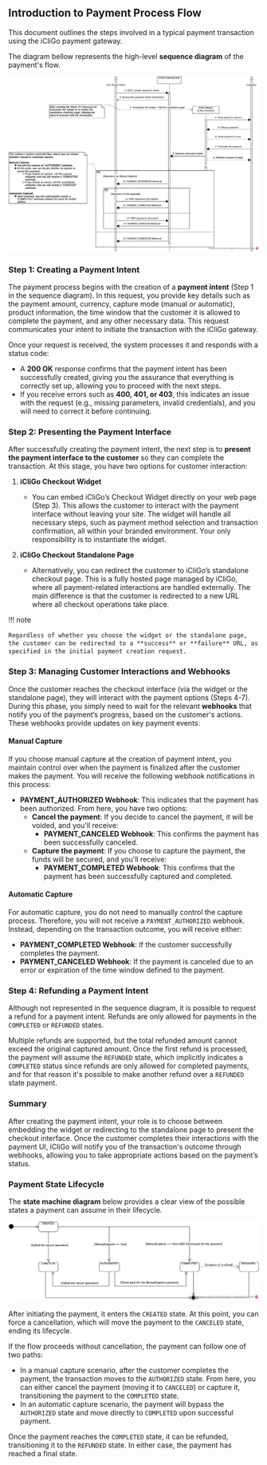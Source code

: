 ## Introduction to Payment Process Flow

This document outlines the steps involved in a typical payment transaction using the iCliGo payment gateway.

The diagram bellow represents the high-level **sequence diagram** of the payment's flow.

![](assets/seq-diagram.jpg)

### Step 1: Creating a Payment Intent

The payment process begins with the creation of a **payment intent** (Step 1 in the sequence diagram). In this request, you provide key details such as the payment amount, currency, capture mode (manual or automatic), product information, the time window that the customer it is allowed to complete the payment, and any other necessary data. This request communicates your intent to initiate the transaction with the iCliGo gateway.

Once your request is received, the system processes it and responds with a status code:
    
- A **200 OK** response confirms that the payment intent has been successfully created, giving you the assurance that everything is correctly set up, allowing you to proceed with the next steps.
- If you receive errors such as **400, 401, or 403**, this indicates an issue with the request (e.g., missing parameters, invalid credentials), and you will need to correct it before continuing.

### Step 2: Presenting the Payment Interface

After successfully creating the payment intent, the next step is to **present the payment interface to the customer** so they can complete the transaction. At this stage, you have two options for customer interaction:

1. **iCliGo Checkout Widget**
    - You can embed iCliGo’s Checkout Widget directly on your web page (Step 3). This allows the customer to interact with the payment interface without leaving your site. The widget will handle all necessary steps, such as payment method selection and transaction confirmation, all within your branded environment. Your only responsibility is to instantiate the widget.

2. **iCliGo Checkout Standalone Page**
    - Alternatively, you can redirect the customer to iCliGo’s standalone checkout page. This is a fully hosted page managed by iCliGo, where all payment-related interactions are handled externally. The main difference is that the customer is redirected to a new URL where all checkout operations take place.

!!! note

    Regardless of whether you choose the widget or the standalone page, the customer can be redirected to a **success** or **failure** URL, as specified in the initial payment creation request.

### Step 3: Managing Customer Interactions and Webhooks

Once the customer reaches the checkout interface (via the widget or the standalone page), they will interact with the payment options (Steps 4-7). During this phase, you simply need to wait for the relevant **webhooks** that notify you of the payment’s progress, based on the customer's actions. These webhooks provide updates on key payment events:

#### Manual Capture
If you choose manual capture at the creation of payment intent, you maintain control over when the payment is finalized after the customer makes the payment. You will receive the following webhook notifications in this process:

- **PAYMENT_AUTHORIZED Webhook**: This indicates that the payment has been authorized. From here, you have two options:
    - **Cancel the payment**: If you decide to cancel the payment, it will be voided, and you'll receive:
        - **PAYMENT_CANCELED Webhook**: This confirms the payment has been successfully canceled.
    - **Capture the payment**: If you choose to capture the payment, the funds will be secured, and you'll receive:
        - **PAYMENT_COMPLETED Webhook**: This confirms that the payment has been successfully captured and completed.

#### Automatic Capture

For automatic capture, you do not need to manually control the capture process. Therefore, you will not receive a `PAYMENT_AUTHORIZED` webhook. Instead, depending on the transaction outcome, you will receive either:
    
- **PAYMENT_COMPLETED Webhook**: If the customer successfully completes the payment.
- **PAYMENT_CANCELED Webhook**: If the payment is canceled due to an error or expiration of the time window defined to the payment.

### Step 4: Refunding a Payment Intent

Although not represented in the sequence diagram, it is possible to request a refund for a payment intent. Refunds are only allowed for payments in the `COMPLETED` or `REFUNDED` states.

Multiple refunds are supported, but the total refunded amount cannot exceed the original captured amount. Once the first refund is processed, the payment will assume the `REFUNDED` state, which implicitly indicates a `COMPLETED` status since refunds are only allowed for completed payments, and for that reason it's possible to make another refund over a `REFUNDED` state payment.

### Summary

After creating the payment intent, your role is to choose between embedding the widget or redirecting to the standalone page to present the checkout interface. Once the customer completes their interactions with the payment UI, iCliGo will notify you of the transaction's outcome through webhooks, allowing you to take appropriate actions based on the payment’s status.


### Payment State Lifecycle

The **state machine diagram** below provides a clear view of the possible states a payment can assume in their lifecycle.

![](assets/state-diagram.jpg)

After initiating the payment, it enters the `CREATED` state. At this point, you can force a cancellation, which will move the payment to the `CANCELED` state, ending its lifecycle.

If the flow proceeds without cancellation, the payment can follow one of two paths:
- In a manual capture scenario, after the customer completes the payment, the transaction moves to the `AUTHORIZED` state. From here, you can either cancel the payment (moving it to `CANCELED`) or capture it, transitioning the payment to the `COMPLETED` state.
- In an automatic capture scenario, the payment will bypass the `AUTHORIZED` state and move directly to `COMPLETED` upon successful payment.

Once the payment reaches the `COMPLETED` state, it can be refunded, transitioning it to the `REFUNDED` state. In either case, the payment has reached a final state.
